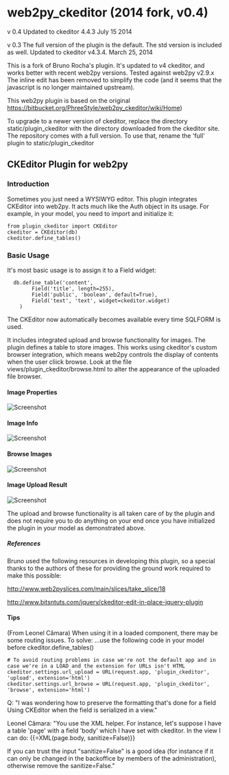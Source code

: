 web2py_ckeditor (2014 fork, v0.4)
===============
v 0.4 Updated to ckeditor 4.4.3 July 15 2014

v 0.3 The full version of the plugin is the default. The std version is included as well. 
Updated to ckeditor v4.3.4. March 25, 2014

This is a fork of Bruno Rocha's plugin.
It's updated to v4 ckeditor, and works better with recent web2py versions. Tested against web2py v2.9.x
The inline edit has been removed to simplify the code (and it seems that the javascript is no longer maintained upstream).


This web2py plugin is based on the original https://bitbucket.org/PhreeStyle/web2py_ckeditor/wiki/Home)

To upgrade to a newer version of ckeditor, replace the directory static/plugin\_ckeditor with the directory downloaded from the ckeditor site. The repository comes with a full version. To use that, rename the 'full' plugin to static/plugin_ckeditor


## CKEditor Plugin for web2py 

### Introduction 

Sometimes you just need a WYSIWYG editor. This plugin integrates CKEditor into web2py. It acts much like the Auth object in its usage. For example, in your model, you need to import and initialize it:

    from plugin_ckeditor import CKEditor
    ckeditor = CKEditor(db)
    ckeditor.define_tables()


### Basic Usage

It's most basic usage is to assign it to a Field widget:


      db.define_table('content',
            Field('title', length=255),
            Field('public', 'boolean', default=True),
            Field('text', 'text', widget=ckeditor.widget)
        )


The CKEditor now automatically becomes available every time SQLFORM is used.

It includes integrated upload and browse functionality for images. The plugin defines a table to store images.
This works using ckeditor's custom browser integration, which means web2py controls the display of contents when the user cliick browse.
Look at the file views/plugin_ckeditor/browse.html to alter the appearance of the uploaded file browser.

#### Image Properties

![Screenshot](https://lh4.googleusercontent.com/-XtkEW2sXXyU/Thcm-IwkZ8I/AAAAAAAAADU/uyPo2FTMob0/Screen%252520shot%2525202011-07-08%252520at%25252011.33.28%252520AM.png)

#### Image Info

![Screenshot](https://lh3.googleusercontent.com/-mBjk0bs_-Z8/ThcnEixpCDI/AAAAAAAAADc/_xH6sWwgs6o/Screen%252520shot%2525202011-07-08%252520at%25252011.35.29%252520AM.png)

#### Browse Images

![Screenshot](https://lh5.googleusercontent.com/-M4ddg9Dz9Kg/ThcnH0dubEI/AAAAAAAAADk/9WzdPj1ZiVE/Screen%2Bshot%2B2011-07-08%2Bat%2B11.35.06%2BAM.png)

#### Image Upload Result

![Screenshot](https://lh4.googleusercontent.com/-8DKGzp3qqbs/ThcnV3GNCOI/AAAAAAAAADs/A6_-CGOM8-g/Screen%252520shot%2525202011-07-08%252520at%25252011.35.42%252520AM.png)

The upload and browse functionality is all taken care of by the plugin and does not require you to do anything on your end once you have initialized the plugin in your model as demonstrated above.

##### References

Bruno used the following resources in developing this plugin, so a special thanks to the authors of these for providing the ground work required to make this possible:

http://www.web2pyslices.com/main/slices/take_slice/18

http://www.bitsntuts.com/jquery/ckeditor-edit-in-place-jquery-plugin


#### Tips

(From Leonel Câmara) When using it in a loaded component, there may be some routing issues. 
To solve: ...use the following code in your model before ckeditor.define_tables()

    # To avoid routing problems in case we're not the default app and in case we're in a LOAD and the extension for URLs isn't HTML
    ckeditor.settings.url_upload = URL(request.app, 'plugin_ckeditor', 'upload', extension='html')
    ckeditor.settings.url_browse = URL(request.app, 'plugin_ckeditor', 'browse', extension='html')


Q: "I was wondering how to preserve the formatting that's done for a field Using CKEditor when the field is serialized in a view."

Leonel Câmara: 	"You use the XML helper. For instance, let's suppose I have a table 'page' with a field 'body' which I have set with ckeditor. In the view I can do:
{{=XML(page.body, sanitize=False)}}

If you can trust the input "sanitize=False" is a good idea (for instance if it can only be changed in the backoffice by members of the administration), otherwise remove the sanitize=False."



